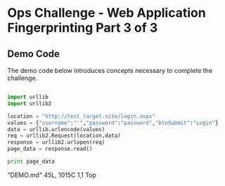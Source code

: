 # Ops Challenge - Web Application Fingerprinting Part 3 of 3 

## Demo Code

The demo code below introduces concepts necessary to complete the challenge.

```python

import urllib
import urllib2

location = "http://test_target.site/login.aspx"
values = {"username":"'","password":"password","btnSubmit":"Login"}
data = urllib.urlencode(values)
req = urllib2.Request(location,data)
response = urllib2.urlopen(req)
page_data = response.read()

print page_data

```
"DEMO.md" 45L, 1015C                                                                                                                                                 1,1           Top


